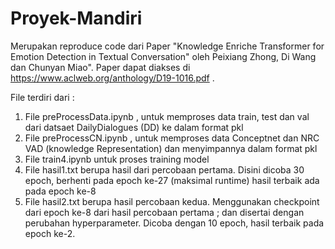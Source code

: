 # Proyek-Mandiri

Merupakan reproduce code dari Paper "Knowledge Enriche Transformer for Emotion Detection in Textual Conversation" oleh Peixiang Zhong, Di Wang dan Chunyan Miao". Paper dapat diakses di https://www.aclweb.org/anthology/D19-1016.pdf .

File terdiri dari :
1. File preProcessData.ipynb , untuk memproses data train, test dan val dari datsaet DailyDialogues (DD) ke dalam format pkl
2. File preProcessCN.ipynb , untuk memproses data Conceptnet dan NRC VAD (knowledge Representation) dan menyimpannya dalam format pkl
3. File train4.ipynb untuk proses training model
4. File hasil1.txt berupa hasil dari percobaan pertama. Disini dicoba 30 epoch, berhenti pada epoch ke-27 (maksimal runtime)
   hasil terbaik ada pada epoch ke-8
5. File hasil2.txt berupa hasil percobaan kedua. Menggunakan checkpoint dari epoch ke-8 dari hasil percobaan pertama ; dan disertai dengan perubahan hyperparameter.
   Dicoba dengan 10 epoch, hasil terbaik pada epoch ke-2.  
